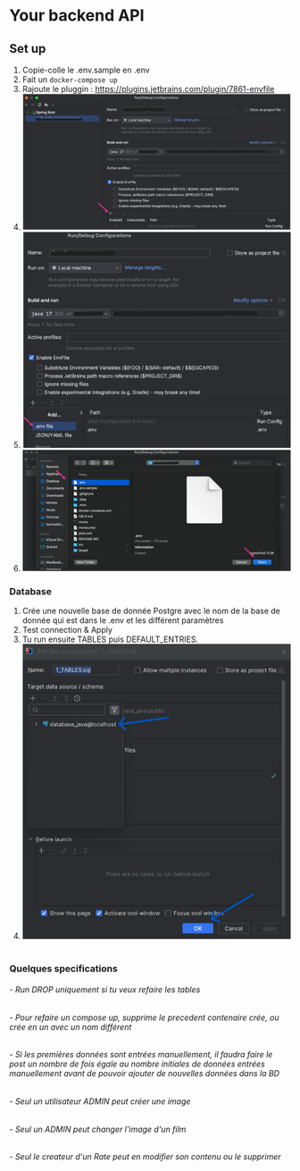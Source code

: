 # Your backend API

## Set up 
1. Copie-colle le .env.sample en .env
2. Fait un `docker-compose up`
3. Rajoute le pluggin : https://plugins.jetbrains.com/plugin/7861-envfile
4. <img src="images-readme/img.png">
5. <img src="images-readme/img_1.png">
6. <img src="images-readme/img_2.png">

### Database
1. Crée une nouvelle base de donnée Postgre avec le nom de la base de donnée qui est dans le .env et les différent paramètres
2. Test connection & Apply
3. Tu run ensuite TABLES puis DEFAULT_ENTRIES. 
4. <img src="images-readme/img_3.png">

#

### Quelques specifications

###### - Run DROP uniquement si tu veux refaire les tables 
###### - Pour refaire un compose up, supprime le precedent contenaire crée, ou crée en un avec un nom différent
###### - Si les premières données sont entrées manuellement, il faudra faire le post un nombre de fois égale au nombre initiales de données entrées manuellement avant de pouvoir ajouter de nouvelles données dans la BD 
###### - Seul un utilisateur ADMIN peut créer une image
###### - Seul un ADMIN peut changer l'image d'un film
###### - Seul le createur d'un Rate peut en modifier son contenu ou le supprimer